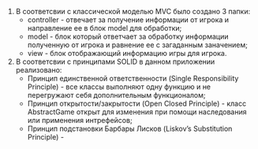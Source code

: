 1. В соответсвии с классической моделью MVC было создано 3 папки:
    * controller - отвечает за получение информации от игрока и направление ее в блок model для обработки;
    * model - блок который ответчает за обработку информации полученную от игрока и равнение ее с загаданным заначением;
    * view - блок отображающий информацию игры для игрока.
2. В соответсвии с принципами SOLID в данном приложении реализовано:
    * Принцип единственной ответственности (Single Responsibility Principle) - все классы выполняют одну функцию 
   и не перегружают себя дополнительным функционалом;
    * Принцип открытости/закрытости (Open Closed Principle) - класс AbstractGame открыт для изменения при помощи
   наследования или применения интрефейсов;
    * Принцип подстановки Барбары Лисков (Liskov’s Substitution Principle) - 